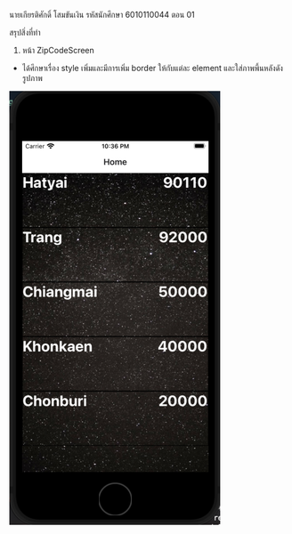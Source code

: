 นายเกียรติศักดิ์ โสมขันเงิน รหัสนักศึกษา 6010110044 ตอน 01

สรุปสิ่งที่ทำ 
1. หน้า ZipCodeScreen 
- ได้ศึกษาเรื่อง style เพิ่มและมีการเพิ่ม border ให้กับแต่ละ element และใส่ภาพพึ้นหลังดังรูปภาพ

![This is an image](./ZipcodeScreen-snapshort.png)
